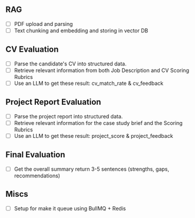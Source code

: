 ## RAG

- [ ] PDF upload and parsing
- [ ] Text chunking and embedding and storing in vector DB

## CV Evaluation

- [ ] Parse the candidate's CV into structured data.
- [ ] Retrieve relevant information from both Job Description and CV Scoring Rubrics
- [ ] Use an LLM to get these result: cv_match_rate & cv_feedback

## Project Report Evaluation

- [ ] Parse the project report into structured data.
- [ ] Retrieve relevant information for the case study brief and the Scoring Rubrics
- [ ] Use an LLM to get these result: project_score & project_feedback

## Final Evaluation

- [ ] Get the overall summary return 3-5 sentences (strengths, gaps, recommendations)

## Miscs

- [ ] Setup for make it queue using BullMQ + Redis
